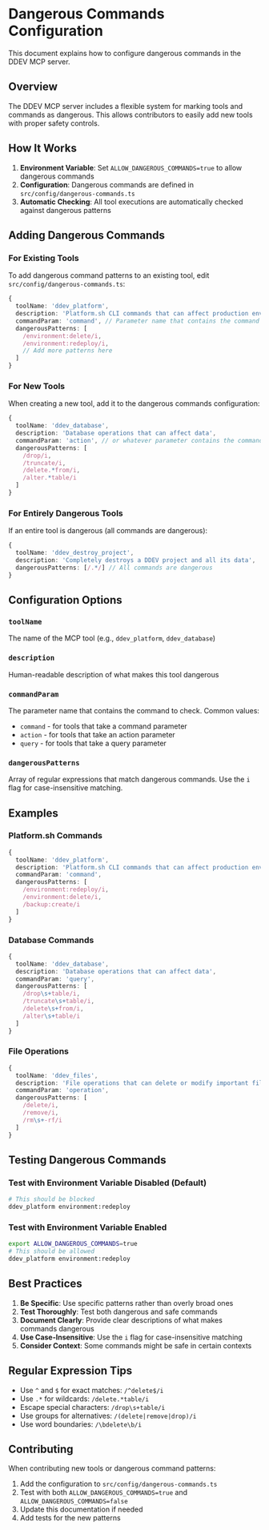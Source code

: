# Dangerous Commands Configuration

This document explains how to configure dangerous commands in the DDEV MCP server.

## Overview

The DDEV MCP server includes a flexible system for marking tools and commands as dangerous. This allows contributors to easily add new tools with proper safety controls.

## How It Works

1. **Environment Variable**: Set `ALLOW_DANGEROUS_COMMANDS=true` to allow dangerous commands
2. **Configuration**: Dangerous commands are defined in `src/config/dangerous-commands.ts`
3. **Automatic Checking**: All tool executions are automatically checked against dangerous patterns

## Adding Dangerous Commands

### For Existing Tools

To add dangerous command patterns to an existing tool, edit `src/config/dangerous-commands.ts`:

```typescript
{
  toolName: 'ddev_platform',
  description: 'Platform.sh CLI commands that can affect production environments',
  commandParam: 'command', // Parameter name that contains the command
  dangerousPatterns: [
    /environment:delete/i,
    /environment:redeploy/i,
    // Add more patterns here
  ]
}
```

### For New Tools

When creating a new tool, add it to the dangerous commands configuration:

```typescript
{
  toolName: 'ddev_database',
  description: 'Database operations that can affect data',
  commandParam: 'action', // or whatever parameter contains the command
  dangerousPatterns: [
    /drop/i,
    /truncate/i,
    /delete.*from/i,
    /alter.*table/i
  ]
}
```

### For Entirely Dangerous Tools

If an entire tool is dangerous (all commands are dangerous):

```typescript
{
  toolName: 'ddev_destroy_project',
  description: 'Completely destroys a DDEV project and all its data',
  dangerousPatterns: [/.*/] // All commands are dangerous
}
```

## Configuration Options

### `toolName`
The name of the MCP tool (e.g., `ddev_platform`, `ddev_database`)

### `description`
Human-readable description of what makes this tool dangerous

### `commandParam`
The parameter name that contains the command to check. Common values:
- `command` - for tools that take a command parameter
- `action` - for tools that take an action parameter
- `query` - for tools that take a query parameter

### `dangerousPatterns`
Array of regular expressions that match dangerous commands. Use the `i` flag for case-insensitive matching.

## Examples

### Platform.sh Commands
```typescript
{
  toolName: 'ddev_platform',
  description: 'Platform.sh CLI commands that can affect production environments',
  commandParam: 'command',
  dangerousPatterns: [
    /environment:redeploy/i,
    /environment:delete/i,
    /backup:create/i
  ]
}
```

### Database Commands
```typescript
{
  toolName: 'ddev_database',
  description: 'Database operations that can affect data',
  commandParam: 'query',
  dangerousPatterns: [
    /drop\s+table/i,
    /truncate\s+table/i,
    /delete\s+from/i,
    /alter\s+table/i
  ]
}
```

### File Operations
```typescript
{
  toolName: 'ddev_files',
  description: 'File operations that can delete or modify important files',
  commandParam: 'operation',
  dangerousPatterns: [
    /delete/i,
    /remove/i,
    /rm\s+-rf/i
  ]
}
```

## Testing Dangerous Commands

### Test with Environment Variable Disabled (Default)
```bash
# This should be blocked
ddev_platform environment:redeploy
```

### Test with Environment Variable Enabled
```bash
export ALLOW_DANGEROUS_COMMANDS=true
# This should be allowed
ddev_platform environment:redeploy
```

## Best Practices

1. **Be Specific**: Use specific patterns rather than overly broad ones
2. **Test Thoroughly**: Test both dangerous and safe commands
3. **Document Clearly**: Provide clear descriptions of what makes commands dangerous
4. **Use Case-Insensitive**: Use the `i` flag for case-insensitive matching
5. **Consider Context**: Some commands might be safe in certain contexts

## Regular Expression Tips

- Use `^` and `$` for exact matches: `/^delete$/i`
- Use `.*` for wildcards: `/delete.*table/i`
- Escape special characters: `/drop\s+table/i`
- Use groups for alternatives: `/(delete|remove|drop)/i`
- Use word boundaries: `/\bdelete\b/i`

## Contributing

When contributing new tools or dangerous command patterns:

1. Add the configuration to `src/config/dangerous-commands.ts`
2. Test with both `ALLOW_DANGEROUS_COMMANDS=true` and `ALLOW_DANGEROUS_COMMANDS=false`
3. Update this documentation if needed
4. Add tests for the new patterns
